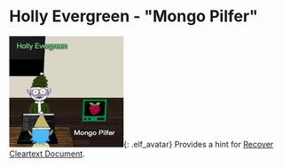 # Holly Evergreen - "Mongo Pilfer"
![Holly Evergreen](../img/hints/h10/holly_evergreen.png){: .elf_avatar}
Provides a hint for [Recover Cleartext Document](../../challenges/c10/).
